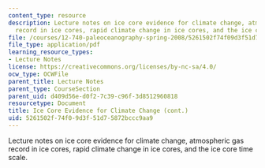 ```yaml
---
content_type: resource
description: Lecture notes on ice core evidence for climate change, atmospheric gas
  record in ice cores, rapid climate change in ice cores, and the ice core time scale.
file: /courses/12-740-paleoceanography-spring-2008/5261502f74f09d3f51d75872bccc9aa9_lec08.pdf
file_type: application/pdf
learning_resource_types:
- Lecture Notes
license: https://creativecommons.org/licenses/by-nc-sa/4.0/
ocw_type: OCWFile
parent_title: Lecture Notes
parent_type: CourseSection
parent_uid: d409d56e-d0f2-7c39-c96f-3d8512960818
resourcetype: Document
title: Ice Core Evidence for Climate Change (cont.)
uid: 5261502f-74f0-9d3f-51d7-5872bccc9aa9
---
```

Lecture notes on ice core evidence for climate change, atmospheric gas record in ice cores, rapid climate change in ice cores, and the ice core time scale.